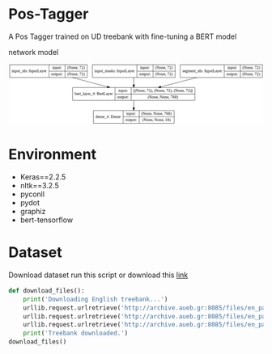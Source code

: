 # Pos-Tagger
Α Pos Tagger trained on UD treebank with fine-tuning a BERT model

network model

![model](model.png)

# Environment
- Keras==2.2.5
- nltk==3.2.5  
- pyconll
- pydot
- graphiz
- bert-tensorflow

# Dataset
Download dataset run this script or download this [link]()
```py
def download_files():
    print('Downloading English treebank...')
    urllib.request.urlretrieve('http://archive.aueb.gr:8085/files/en_partut-ud-dev.conllu', 'en_partut-ud-dev.conllu')
    urllib.request.urlretrieve('http://archive.aueb.gr:8085/files/en_partut-ud-test.conllu', 'en_partut-ud-test.conllu')
    urllib.request.urlretrieve('http://archive.aueb.gr:8085/files/en_partut-ud-train.conllu', 'en_partut-ud-train.conllu')
    print('Treebank downloaded.')
download_files()

```
